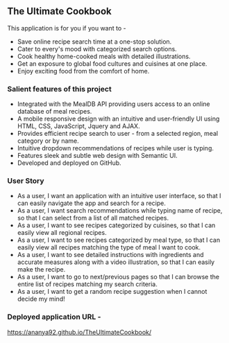## The Ultimate Cookbook
 This application is for you if you want to -
 * Save online recipe search time at a one-stop solution.
 * Cater to every's mood with categorized search options.
 * Cook healthy home-cooked meals with detailed illustrations.
 * Get an exposure to global food cultures and cuisines at one place.
 * Enjoy exciting food from the comfort of home.

### Salient features of this project

 * Integrated with the MealDB API providing users access to an online database of meal recipes.
 * A mobile responsive design with an intuitive and user-friendly UI using HTML, CSS, JavaScript, Jquery and AJAX.
 * Provides efficient recipe search to user - from a selected region, meal category or by name.
 * Intuitive dropdown recommendations of recipes while user is typing.
 * Features sleek and subtle web design with Semantic UI.
 * Developed and deployed on GitHub.

### User Story

* As a user, I want an application with an intuitive user interface, so that I can easily navigate the app and search for a recipe.
* As a user, I want search recommendations while typing name of recipe, so that I can select from a list of all matched recipes.
* As a user, I want to see recipes categorized by cuisines, so that I can easily view all regional recipes.
* As a user, I want to see recipes categorized by meal type, so that I can easily view all recipes matching the type of meal I want to cook.
* As a user, I want to see detailed instructions with ingredients and accurate measures along with a video illustration, so that I can easily make the recipe.
* As a user, I want to go to next/previous pages so that I can browse the entire list of recipes matching my search criteria.
* As a user, I want to get a random recipe suggestion when I cannot decide my mind!

### Deployed application URL -
https://ananya92.github.io/TheUltimateCookbook/


